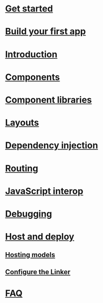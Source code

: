 # [Get started](xref:client-side/blazor/get-started)
# [Build your first app](xref:client-side/blazor/tutorials/first-app)
# [Introduction](xref:client-side/blazor/introduction/index)
# [Components](xref:client-side/blazor/components/index)
# [Component libraries](xref:client-side/blazor/component-libraries)
# [Layouts](xref:client-side/blazor/layouts)
# [Dependency injection](xref:client-side/blazor/dependency-injection)
# [Routing](xref:client-side/blazor/routing)
# [JavaScript interop](xref:client-side/blazor/javascript-interop)
# [Debugging](xref:client-side/blazor/debugging)
# [Host and deploy](xref:client-side/blazor/host-and-deploy/index)
## [Hosting models](xref:client-side/blazor/host-and-deploy/hosting-models)
## [Configure the Linker](xref:client-side/blazor/host-and-deploy/configure-linker)
# [FAQ](xref:client-side/blazor/introduction/faq)
